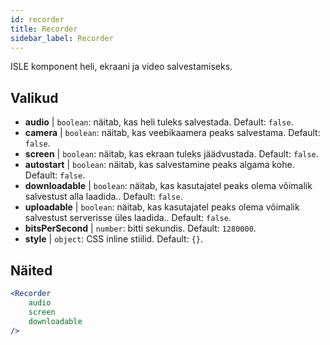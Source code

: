 ```yaml
---
id: recorder 
title: Recorder
sidebar_label: Recorder
---
```


ISLE komponent heli, ekraani ja video salvestamiseks.

## Valikud

* __audio__ | `boolean`: näitab, kas heli tuleks salvestada. Default: `false`.
* __camera__ | `boolean`: näitab, kas veebikaamera peaks salvestama. Default: `false`.
* __screen__ | `boolean`: näitab, kas ekraan tuleks jäädvustada. Default: `false`.
* __autostart__ | `boolean`: näitab, kas salvestamine peaks algama kohe. Default: `false`.
* __downloadable__ | `boolean`: näitab, kas kasutajatel peaks olema võimalik salvestust alla laadida.. Default: `false`.
* __uploadable__ | `boolean`: näitab, kas kasutajatel peaks olema võimalik salvestust serverisse üles laadida.. Default: `false`.
* __bitsPerSecond__ | `number`: bitti sekundis. Default: `1280000`.
* __style__ | `object`: CSS inline stiilid. Default: `{}`.


## Näited

```jsx live
<Recorder 
    audio
    screen
    downloadable
/>
``` 



